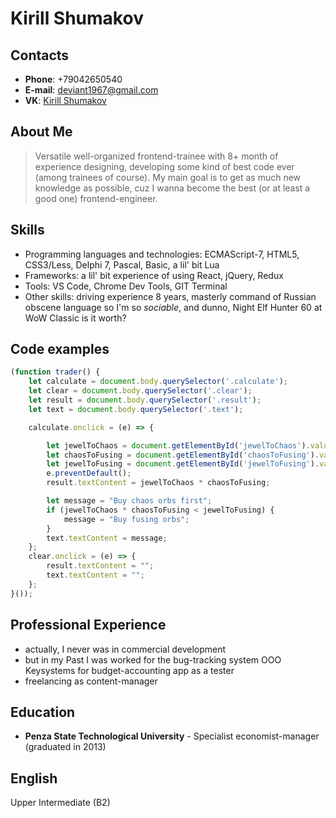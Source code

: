 # Kirill Shumakov

## Contacts
* **Phone**: +79042650540
* **E-mail**: deviant1967@gmail.com
* **VK**: [Kirill Shumakov](https://vk.com/hierumo)

## About Me
> Versatile well-organized frontend-trainee with 8+ month of experience designing, developing some kind of best code ever (among trainees of course). My main goal is to get as much new knowledge as possible, cuz I wanna become the best (or at least a good one) frontend-engineer.

## Skills
* Programming languages and technologies: ECMAScript-7, HTML5, CSS3/Less, Delphi 7, Pascal, Basic, a lil' bit Lua
* Frameworks: a lil' bit experience of using React, jQuery, Redux
* Tools: VS Code, Chrome Dev Tools, GIT Terminal
* Other skills: driving experience 8 years, masterly command of Russian obscene language so I'm so *sociable*, and dunno, Night Elf Hunter 60 at WoW Classic is it worth?

## Code examples
```javascript
(function trader() {
    let calculate = document.body.querySelector('.calculate');
    let clear = document.body.querySelector('.clear');
    let result = document.body.querySelector('.result');
    let text = document.body.querySelector('.text');

    calculate.onclick = (e) => {

        let jewelToChaos = document.getElementById('jewelToChaos').value;
        let chaosToFusing = document.getElementById('chaosToFusing').value;
        let jewelToFusing = document.getElementById('jewelToFusing').value;
        e.preventDefault();
        result.textContent = jewelToChaos * chaosToFusing;

        let message = "Buy chaos orbs first";
        if (jewelToChaos * chaosToFusing < jewelToFusing) {
            message = "Buy fusing orbs";
        }
        text.textContent = message;
    };
    clear.onclick = (e) => {
        result.textContent = "";
        text.textContent = "";
    };
}());
```

## Professional Experience
* actually, I never was in commercial development
* but in my Past I was worked for the bug-tracking system OOO Keysystems for budget-accounting app as a tester
* freelancing as content-manager

## Education
* **Penza State Technological University**  - Specialist economist-manager (graduated in 2013)

## English
Upper Intermediate (B2)